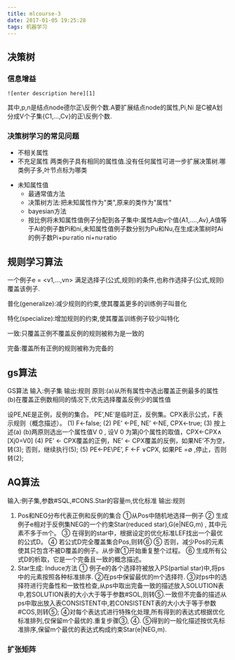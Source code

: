 ```yaml
---
title: mlcourse-3
date: 2017-01-05 19:25:28
tags: 机器学习
---
```

## 决策树
### 信息增益

	![enter description here][1]


  [1]: ./img/ml3_1.png "ml3_1.png"
  其中,p,n是结点node德尔正\反例个数.A要扩展结点node的属性,Pi,Ni 是C被A划分成V个子集{C1,...,Cv}的正\反例个数.



### 决策树学习的常见问题

 - 不相关属性
 - 不充足属性
   两类例子具有相同的属性值.没有任何属性可进一步扩展决策树.哪类例子多,叶节点标为哪类
<!--more-->
 - 未知属性值
	 - 最通常值方法
	 - 决策树方法:把未知属性作为"类",原来的类作为"属性"
	 - bayesian方法
	 - 按比例将未知属性值例子分配到各子集中:属性A由v个值{A1,....,Av},A值等于Ai的例子数Pi和ni,未知属性值例子数分别为Pu和Nu,在生成决策树时Ai的例子数Pi+pu·ratio   ni+nu·ratio


## 规则学习算法

一个例子e = <v1,...,vn> 满足选择子(公式,规则)的条件,也称作选择子(公式,规则)覆盖该例子.

普化(generalize):减少规则的约束,使其覆盖更多的训练例子叫普化

特化(specialize):增加规则的约束,使其覆盖训练例子较少叫特化

一致:只覆盖正例不覆盖反例的规则被称为是一致的

完备:覆盖所有正例的规则被称为完备的

## gs算法

GS算法
输入:例子集
输出:规则
原则:(a)从所有属性中选出覆盖正例最多的属性
		(b)在覆盖正例数相同的情况下,优先选择覆盖反例少的属性值

设PE,NE是正例，反例的集合。 PE’,NE’是临时正，反例集。CPX表示公式，F表示规则（概念描述）。
(1) F←false;
(2) PE’ ←PE, NE’ ←NE, CPX←true;
(3) 按上述(a) (b)两原则选出一个属性值V 0 , 设V 0 为第j0个属性的取值，CPX←CPX∧ [Xj0=V0]
(4) PE’ ← CPX覆盖的正例，NE’ ← CPX覆盖的反例，如果NE’不为空，转(3);
            否则，继续执行(5);
(5) PE←PE\PE’, F ←F ∨CPX, 如果PE =∅   ,停止，否则转(2);


## AQ算法
输入:例子集,参数#SQL,#CONS.Star的容量m,优化标准
输出:规则

1) Pos和NEG分布代表正例和反例的集合
    ①从Pos中随机地选择一例子
	② 生成例子e相对于反例集NEG的一个约束Star(reduced star),G(e|NEG,m) , 其中元素不多于m个。
	③ 在得到的star中，根据设定的优化标准LEF找出一个最优的公式D。
	④ 若公式D完全覆盖集合Pos,则转⑥
	⑤ 否则，减少Pos的元素使其只包含不被D覆盖的例子。从步骤①开始重复整个过程。
	⑥ 生成所有公式D的析取，它是一个完备且一致的概念描述。
2) Star生成: Induce方法
	① 例子e的各个选择符被放入PS(partial star)中,将ps中的元素按照各种标准排序.
	②在ps中保留最优的m个选择符.
	③对ps中的选择符进行完备性和一致性检查,从ps中取出完备一致的描述放入SOLUTION表中,若SOLUTION表的大小大于等于参数#SOL,则转⑤.一致但不完备的描述从ps中取出放入表CONSISTENT中,若CONSISTENT表的大小大于等于参数#COS,则转⑤;
	④对每个表达式进行特殊化处理,所有得到的表达式根据优化标准排列,仅保留m个最优的.重复步骤③, ④.
	⑤得到的一般化描述按优先标准排序,保留m个最优的表达式构成约束Star(e|NEG,m).


### 扩张矩阵
